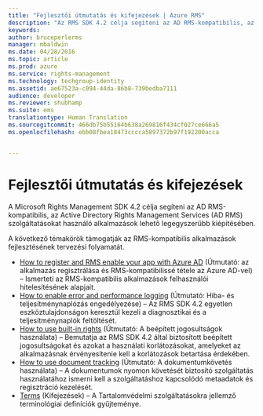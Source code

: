 ```yaml
---
title: "Fejlesztői útmutatás és kifejezések | Azure RMS"
description: "Az RMS SDK 4.2 célja segíteni az AD RMS-kompatibilis, az AD RMS Information Protection adatvédelmet használó alkalmazások lehető legegyszerűbb kiépítésében."
keywords: 
author: bruceperlerms
manager: mbaldwin
ms.date: 04/28/2016
ms.topic: article
ms.prod: azure
ms.service: rights-management
ms.technology: techgroup-identity
ms.assetid: ae67523a-c094-44da-86b8-739bedba7111
audience: developer
ms.reviewer: shubhamp
ms.suite: ems
translationtype: Human Translation
ms.sourcegitcommit: 466db75b55164b638a269816f434cf027ce666a5
ms.openlocfilehash: ebb08fbea18473cccca5897372b97f192200acca


---
```


# Fejlesztői útmutatás és kifejezések
A Microsoft Rights Management SDK 4.2 célja segíteni az AD RMS-kompatibilis, az Active Directory Rights Management Services (AD RMS) szolgáltatásokat használó alkalmazások lehető legegyszerűbb kiépítésében.

A következő témakörök támogatják az RMS-kompatibilis alkalmazások fejlesztésének tervezési folyamatát.

- [How to register and RMS enable your app with Azure AD](authentication-integration.md) (Útmutató: az alkalmazás regisztrálása és RMS-kompatibilissé tétele az Azure AD-vel) – Ismerteti az RMS-kompatibilis alkalmazások felhasználói hitelesítésének alapjait.
- [How to enable error and performance logging](enabling-logging.md) (Útmutató: Hiba- és teljesítménynaplózás engedélyezése) – Az RMS SDK 4.2 egyetlen eszköztulajdonságon keresztül kezeli a diagnosztikai és a teljesítménynaplók feltöltését.
- [How to use built-in rights](built-in-rights-usage-restriction-reference.md) (Útmutató: A beépített jogosultságok használata) – Bemutatja az RMS SDK 4.2 által biztosított beépített jogosultságokat és azokat a használati korlátozásokat, amelyeket az alkalmazásnak érvényesítenie kell a korlátozások betartása érdekében.
- [How to use document tracking](how-to-use-document-tracking.md) (Útmutató: A dokumentumkövetés használata) – A dokumentumok nyomon követését biztosító szolgáltatás használatához ismerni kell a szolgáltatáshoz kapcsolódó metaadatok és regisztráció kezelését.
- [Terms](terms.md) (Kifejezések) – A Tartalomvédelmi szolgáltatásokra jellemző terminológiai definíciók gyűjteménye.

 

 

 



<!--HONumber=Jul16_HO3-->



